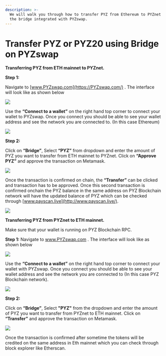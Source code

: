 ```yaml
---
description: >-
  We will walk you through how to transfer PYZ from Ethereum to PYZnet using
  the bridge integrated with PYZswap.
---
```


# Transfer PYZ or PYZ20 using Bridge on PYZswap

**Transferring PYZ from ETH mainnet to PYZnet.**

**Step 1:**

Navigate to [www.PYZswap.com](https://PYZswap.com/) . The interface will look like as shown below

![](../../.gitbook/assets/0%20%286%29.png)

Use the **“Connect to a wallet”** on the right hand top corner to connect your wallet to PYZswap. Once you connect you should be able to see your wallet address and see the network you are connected to. \(In this case Ethereum\)

![](../../.gitbook/assets/1%20%289%29.png)

**Step 2:**

Click on **“Bridge”**, Select **“PYZ”** from dropdown and enter the amount of PYZ you want to transfer from ETH mainnet to PYZnet. Click on **“Approve PYZ”** and approve the transaction on Metamask.

![](../../.gitbook/assets/2%20%289%29.png)

Once the transaction is confirmed on chain, the **“Transfer”** can be clicked and transaction has to be approved. Once this second transaction is confirmed onchain the PYZ balance in the same address on PYZ Blockchain network will have the updated balance of PYZ which can be checked through [www.payscan.live](http://www.payscan.live/). 

![](../../.gitbook/assets/3%20%288%29.png)

**Transferring PYZ from PYZnet to ETH mainnet.**

Make sure that your wallet is running on PYZ Blockchain RPC.

**Step 1:** Navigate to www.PYZswap.com . The interface will look like as shown below

![](../../.gitbook/assets/4%20%289%29.png)

Use the **“Connect to a wallet”** on the right hand top corner to connect your wallet with PYZswap. Once you connect you should be able to see your wallet address and see the network you are connected to \(In this case PYZ Blockchain network\).

![](../../.gitbook/assets/5%20%286%29.png)

**Step 2:**

Click on **“Bridge”**, Select **"PYZ"** from the dropdown and enter the amount of PYZ you want to transfer from PYZnet to ETH mainnet. Click on **“Transfer”** and approve the transaction on Metamask.

![](../../.gitbook/assets/6%20%287%29.png)

Once the transaction is confirmed after sometime the tokens will be credited on the same address in Eth mainnet which you can check through block explorer like Etherscan.


